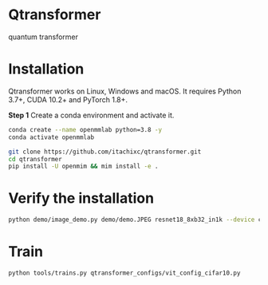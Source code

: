 # Qtransformer
 quantum transformer

# Installation
Qtransformer works on Linux, Windows and macOS. It requires Python 3.7+, CUDA 10.2+ and PyTorch 1.8+.

**Step 1** Create a conda environment and activate it.
```bash
conda create --name openmmlab python=3.8 -y
conda activate openmmlab
```

```bash
git clone https://github.com/itachixc/qtransformer.git
cd qtransformer
pip install -U openmim && mim install -e .
```

# Verify the installation

```bash
python demo/image_demo.py demo/demo.JPEG resnet18_8xb32_in1k --device cpu
```
# Train

```bash
python tools/trains.py qtransformer_configs/vit_config_cifar10.py
```
